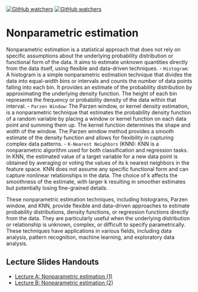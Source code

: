 [![GitHub watchers](https://img.shields.io/badge/tulip--lab-Pattern--Classification-brightgreen)](../README.md)
[![GitHub watchers](https://img.shields.io/badge/Module-Nonparametric--Estimation-orange)](README.md)

# Nonparametric estimation

Nonparametric estimation is a statistical approach that does not rely on specific assumptions about the underlying probability distribution or functional form of the data. It aims to estimate unknown quantities directly from the data itself, using flexible and data-driven techniques.
    - `Histogram`: A histogram is a simple nonparametric estimation technique that divides the data into equal-width bins or intervals and counts the number of data points falling into each bin. It provides an estimate of the probability distribution by approximating the underlying density function. The height of each bin represents the frequency or probability density of the data within that interval.
    - `Parzen Window`: The Parzen window, or kernel density estimation, is a nonparametric technique that estimates the probability density function of a random variable by placing a window or kernel function on each data point and summing them up. The kernel function determines the shape and width of the window. The Parzen window method provides a smooth estimate of the density function and allows for flexibility in capturing complex data patterns.
    - `K-Nearest Neighbors` (KNN): KNN is a nonparametric algorithm used for both classification and regression tasks. In KNN, the estimated value of a target variable for a new data point is obtained by averaging or voting the values of its k nearest neighbors in the feature space. KNN does not assume any specific functional form and can capture nonlinear relationships in the data. The choice of k affects the smoothness of the estimate, with larger k resulting in smoother estimates but potentially losing fine-grained details.

These nonparametric estimation techniques, including histograms, Parzen window, and KNN, provide flexible and data-driven approaches to estimate probability distributions, density functions, or regression functions directly from the data. They are particularly useful when the underlying distribution or relationship is unknown, complex, or difficult to specify parametrically. These techniques have applications in various fields, including data analysis, pattern recognition, machine learning, and exploratory data analysis.

## Lecture Slides Handouts

- [Lecture A: Nonparametric estimation (1)](https://github.com/tulip-lab/handouts/blob/main/PR/PR-S05A.pdf)
- [Lecture B: Nonparametric estimation (2)](https://github.com/tulip-lab/handouts/blob/main/PR/PR-S05B.pdf) 



